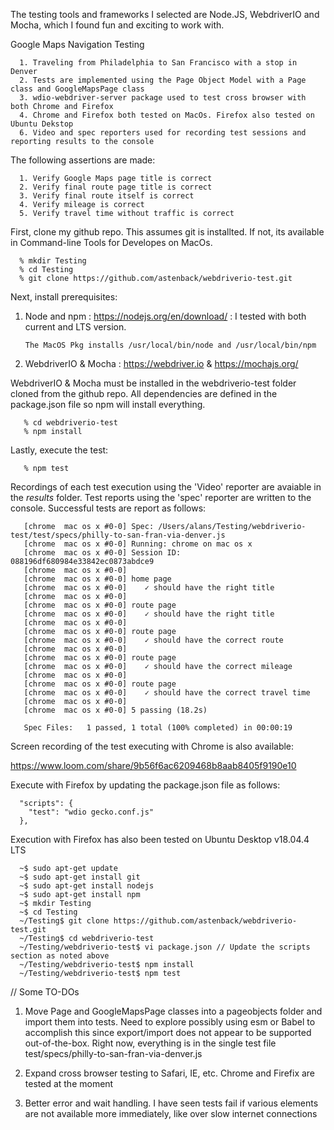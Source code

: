 The testing tools and frameworks I selected are Node.JS, WebdriverIO and Mocha, which I found fun and exciting to work with.

Google Maps Navigation Testing

      1. Traveling from Philadelphia to San Francisco with a stop in Denver
      2. Tests are implemented using the Page Object Model with a Page class and GoogleMapsPage class
      3. wdio-webdriver-server package used to test cross browser with both Chrome and Firefox
      4. Chrome and Firefox both tested on MacOs. Firefox also tested on Ubuntu Dekstop
      6. Video and spec reporters used for recording test sessions and reporting results to the console

The following assertions are made:

      1. Verify Google Maps page title is correct
      2. Verify final route page title is correct
      3. Verify final route itself is correct
      4. Verify mileage is correct
      5. Verify travel time without traffic is correct

First, clone my github repo. This assumes git is installted. If not, its available in Command-line Tools for Developes on MacOs.

      % mkdir Testing
      % cd Testing
      % git clone https://github.com/astenback/webdriverio-test.git

Next, install prerequisites:

1. Node and npm : https://nodejs.org/en/download/ : I tested with both current and LTS version.

       The MacOS Pkg installs /usr/local/bin/node and /usr/local/bin/npm

2. WebdriverIO & Mocha : https://webdriver.io & https://mochajs.org/

  WebdriverIO & Mocha must be installed in the webdriverio-test folder cloned from the github repo. All dependencies are defined in the package.json file so npm will install everything.

       % cd webdriverio-test   
       % npm install

Lastly, execute the test:

       % npm test

Recordings of each test execution using the 'Video' reporter are avaiable in the _results_ folder.  Test reports using the 'spec' reporter are written to the console. Successful tests are report as follows:

       [chrome  mac os x #0-0] Spec: /Users/alans/Testing/webdriverio-test/test/specs/philly-to-san-fran-via-denver.js
       [chrome  mac os x #0-0] Running: chrome on mac os x
       [chrome  mac os x #0-0] Session ID: 088196df680984e33842ec0873abdce9
       [chrome  mac os x #0-0]
       [chrome  mac os x #0-0] home page
       [chrome  mac os x #0-0]    ✓ should have the right title
       [chrome  mac os x #0-0]
       [chrome  mac os x #0-0] route page
       [chrome  mac os x #0-0]    ✓ should have the right title
       [chrome  mac os x #0-0]
       [chrome  mac os x #0-0] route page
       [chrome  mac os x #0-0]    ✓ should have the correct route
       [chrome  mac os x #0-0]
       [chrome  mac os x #0-0] route page
       [chrome  mac os x #0-0]    ✓ should have the correct mileage
       [chrome  mac os x #0-0]
       [chrome  mac os x #0-0] route page
       [chrome  mac os x #0-0]    ✓ should have the correct travel time
       [chrome  mac os x #0-0]
       [chrome  mac os x #0-0] 5 passing (18.2s)

       Spec Files:	 1 passed, 1 total (100% completed) in 00:00:19

Screen recording of the test executing with Chrome is also available:

   https://www.loom.com/share/9b56f6ac6209468b8aab8405f9190e10

Execute with Firefox by updating the package.json file as follows:

      "scripts": {
        "test": "wdio gecko.conf.js"
      },

Execution with Firefox has also been tested on Ubuntu Desktop v18.04.4 LTS

      ~$ sudo apt-get update
      ~$ sudo apt-get install git
      ~$ sudo apt-get install nodejs
      ~$ sudo apt-get install npm
      ~$ mkdir Testing
      ~$ cd Testing
      ~/Testing$ git clone https://github.com/astenback/webdriverio-test.git
      ~/Testing$ cd webdriverio-test
      ~/Testing/webdriverio-test$ vi package.json // Update the scripts section as noted above
      ~/Testing/webdriverio-test$ npm install
      ~/Testing/webdriverio-test$ npm test

// Some TO-DOs

1. Move Page and GoogleMapsPage classes into a pageobjects folder and import them into tests. Need to explore possibly using esm or Babel to accomplish this since export/import does not appear to be supported out-of-the-box. Right now, everything is in the single test file test/specs/philly-to-san-fran-via-denver.js

2. Expand cross browser testing to Safari, IE, etc. Chrome and Firefix are tested at the moment

3. Better error and wait handling. I have seen tests fail if various elements are not available more immediately, like over slow internet connections
